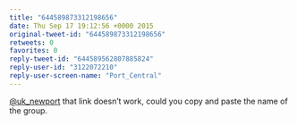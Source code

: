 ```yaml
---
title: "644589873312198656"
date: Thu Sep 17 19:12:56 +0000 2015
original-tweet-id: "644589873312198656"
retweets: 0
favorites: 0
reply-tweet-id: "644589562807885824"
reply-user-id: "3122072210"
reply-user-screen-name: "Port_Central"
---
```

<a href="https://twitter.com/uk_newport">@uk_newport</a> that link doesn’t work, could you copy and paste the name of the group.
